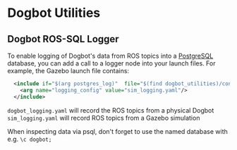 # Dogbot Utilities

## Dogbot ROS-SQL Logger

To enable logging of Dogbot's data from ROS topics into a [PostgreSQL] database, you can add a call to a logger node into your launch files. For example, the Gazebo launch file contains:

```XML
  <include if="$(arg postgres_log)"  file="$(find dogbot_utilities)/config/logger.launch">
    <arg name="logging_config" value="sim_logging.yaml"/>
  </include>
```

`dogbot_logging.yaml` will record the ROS topics from a physical Dogbot
`sim_logging.yaml` will record ROS topics from a Gazebo simulation

When inspecting data via psql, don't forget to use the named database with e.g. `\c dogbot;`


[PostgreSQL]: https://www.postgresql.org/